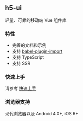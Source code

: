<div class="h5-doc-intro">
  <!-- <img class="h5-doc-intro__logo" src="https://statics.591.com.hk/public/images/newlogo.png"> -->
  <h2>h5-ui</h2>
  <p>轻量、可靠的移动端 Vue 组件库</p>
</div>
 
### 特性

* 完善的文档和示例
* 支持 [babel-plugin-import](https://github.com/ant-design/babel-plugin-import)
* 支持 TypeScript
* 支持 SSR

### 快速上手

请参考 [快速上手](#/zh-CN/quickstart)

### 浏览器支持

现代浏览器以及 Android 4.0+, iOS 6+
